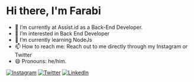 # Hi there, I'm Farabi 

- 🔭 I’m currently at Assist.id as a Back-End Developer.
- 👀 I’m interested in Back End Developer
- 🌱 I’m currently learning NodeJs
- 📫 How to reach me: Reach out to me directly through my Instagram or Twitter
- 😄 Pronouns: he/him.

[![Instagram][instagram-shield]][instagram-url]
[![Twitter][twitter-shield]][twitter-url]
[![LinkedIn][linkedin-shield]][linkedin-url]


<!-- MARKDOWN LINKS & IMAGES -->
<!-- https://www.markdownguide.org/basic-syntax/#reference-style-links -->

[instagram-shield]: https://img.shields.io/badge/-instagram-black.svg?style=for-the-badge&logo=instagram&colorB=555
[instagram-url]: https://instagram.com/farabiandrika
[twitter-shield]: https://img.shields.io/badge/-twitter-black.svg?style=for-the-badge&logo=twitter&colorB=555
[twitter-url]: https://twitter.com/farabiandrika
[linkedin-shield]: https://img.shields.io/badge/-LinkedIn-black.svg?style=for-the-badge&logo=linkedin&colorB=555
[linkedin-url]: https://linkedin.com/in/farabiandrika

<!---
farabiandrika/farabiandrika is a ✨ special ✨ repository because its `README.md` (this file) appears on your GitHub profile.
You can click the Preview link to take a look at your changes.
--->
